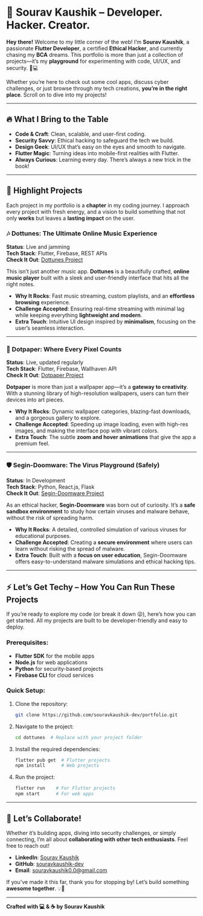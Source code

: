 
# 🚀 Sourav Kaushik – Developer. Hacker. Creator.

**Hey there!** Welcome to my little corner of the web! I’m **Sourav Kaushik**, a passionate **Flutter Developer**, a certified **Ethical Hacker**, and currently chasing my **BCA** dreams. This portfolio is more than just a collection of projects—it’s my **playground** for experimenting with code, UI/UX, and security. 🎨💻

Whether you’re here to check out some cool apps, discuss cyber challenges, or just browse through my tech creations, **you’re in the right place**. Scroll on to dive into my projects!

---

## 🔥 What I Bring to the Table

- **Code & Craft**: Clean, scalable, and user-first coding.
- **Security Savvy**: Ethical hacking to safeguard the tech we build.
- **Design Geek**: UI/UX that’s easy on the eyes and smooth to navigate.
- **Flutter Magic**: Turning ideas into mobile-first realities with Flutter.
- **Always Curious**: Learning every day. There’s always a new trick in the book!

---

## 🌟 Highlight Projects

Each project in my portfolio is a **chapter** in my coding journey. I approach every project with fresh energy, and a vision to build something that not only **works** but leaves a **lasting impact** on the user.

### 🎶 Dottunes: The Ultimate Online Music Experience
**Status**: Live and jamming  
**Tech Stack**: Flutter, Firebase, REST APIs  
**Check It Out**: [Dottunes Project](https://example.com)  

This isn’t just another music app. **Dottunes** is a beautifully crafted, **online music player** built with a sleek and user-friendly interface that hits all the right notes.  
- **Why It Rocks**: Fast music streaming, custom playlists, and an **effortless browsing** experience.
- **Challenge Accepted**: Ensuring real-time streaming with minimal lag while keeping everything **lightweight and modern**.
- **Extra Touch**: Intuitive UI design inspired by **minimalism**, focusing on the user’s seamless interaction.

---

### 🎨 Dotpaper: Where Every Pixel Counts
**Status**: Live, updated regularly  
**Tech Stack**: Flutter, Firebase, Wallhaven API  
**Check It Out**: [Dotpaper Project](https://example.com)

**Dotpaper** is more than just a wallpaper app—it’s a **gateway to creativity**. With a stunning library of high-resolution wallpapers, users can turn their devices into art pieces.
- **Why It Rocks**: Dynamic wallpaper categories, blazing-fast downloads, and a gorgeous gallery to explore.
- **Challenge Accepted**: Speeding up image loading, even with high-res images, and making the interface pop with vibrant colors.
- **Extra Touch**: The subtle **zoom and hover animations** that give the app a premium feel.

---

### 🛡️ Segin-Doomware: The Virus Playground (Safely)
**Status**: In Development  
**Tech Stack**: Python, React.js, Flask  
**Check It Out**: [Segin-Doomware Project](https://example.com)

As an ethical hacker, **Segin-Doomware** was born out of curiosity. It’s a **safe sandbox environment** to study how certain viruses and malware behave, without the risk of spreading harm.
- **Why It Rocks**: A detailed, controlled simulation of various viruses for educational purposes.
- **Challenge Accepted**: Creating a **secure environment** where users can learn without risking the spread of malware.
- **Extra Touch**: Built with a **focus on user education**, Segin-Doomware offers easy-to-understand malware simulations and ethical hacking tips.

---

## ⚡ Let’s Get Techy – How You Can Run These Projects

If you’re ready to explore my code (or break it down 😜), here’s how you can get started. All my projects are built to be developer-friendly and easy to deploy.

### Prerequisites:
- **Flutter SDK** for the mobile apps
- **Node.js** for web applications
- **Python** for security-based projects
- **Firebase CLI** for cloud services

### Quick Setup:
1. Clone the repository:
   ```bash
   git clone https://github.com/souravkaushik-dev/portfolio.git
   ```
2. Navigate to the project:
   ```bash
   cd dottunes  # Replace with your project folder
   ```
3. Install the required dependencies:
   ```bash
   flutter pub get  # Flutter projects
   npm install      # Web projects
   ```
4. Run the project:
   ```bash
   flutter run    # For Flutter projects
   npm start      # For web apps
   ```

---

## 🤝 Let’s Collaborate!

Whether it’s building apps, diving into security challenges, or simply connecting, I’m all about **collaborating with other tech enthusiasts**. Feel free to reach out!

- **LinkedIn**: [Sourav Kaushik](https://www.linkedin.com/in/sourav-kaushik-5597bb271/)
- **GitHub**: [souravkaushik-dev](https://github.com/souravkaushik-dev)
- **Email**: souravkaushik0.0@gmail.com

If you’ve made it this far, thank you for stopping by! Let’s build something **awesome together**. 💡🚀

---

**Crafted with 💻 & ☕ by Sourav Kaushik**
